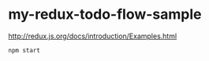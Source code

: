 # my-redux-todo-flow-sample

http://redux.js.org/docs/introduction/Examples.html

```sh
npm start
```
